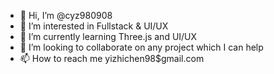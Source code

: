 - 👋 Hi, I’m @cyz980908
- 👀 I’m interested in Fullstack & UI/UX
- 🌱 I’m currently learning Three.js and UI/UX
- 💞️ I’m looking to collaborate on any project which I can help
- 📫 How to reach me yizhichen98$gmail.com

<!---
cyz980908/cyz980908 is a ✨ special ✨ repository because its `README.md` (this file) appears on your GitHub profile.
You can click the Preview link to take a look at your changes.
--->
